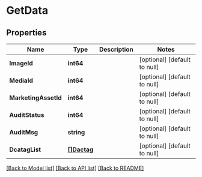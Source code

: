 # GetData

## Properties
Name | Type | Description | Notes
------------ | ------------- | ------------- | -------------
**ImageId** | **int64** |  | [optional] [default to null]
**MediaId** | **int64** |  | [optional] [default to null]
**MarketingAssetId** | **int64** |  | [optional] [default to null]
**AuditStatus** | **int64** |  | [optional] [default to null]
**AuditMsg** | **string** |  | [optional] [default to null]
**DcatagList** | [**[]Dactag**](dactag.md) |  | [optional] [default to null]

[[Back to Model list]](../README.md#documentation-for-models) [[Back to API list]](../README.md#documentation-for-api-endpoints) [[Back to README]](../README.md)


